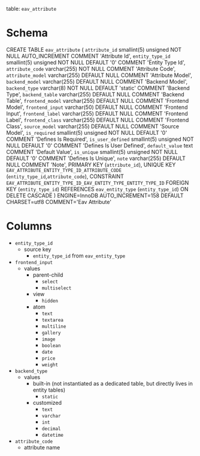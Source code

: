 table: `eav_attribute`

# Schema

CREATE TABLE `eav_attribute` (
  `attribute_id` smallint(5) unsigned NOT NULL AUTO_INCREMENT COMMENT 'Attribute Id',
  `entity_type_id` smallint(5) unsigned NOT NULL DEFAULT '0' COMMENT 'Entity Type Id',
  `attribute_code` varchar(255) NOT NULL COMMENT 'Attribute Code',
  `attribute_model` varchar(255) DEFAULT NULL COMMENT 'Attribute Model',
  `backend_model` varchar(255) DEFAULT NULL COMMENT 'Backend Model',
  `backend_type` varchar(8) NOT NULL DEFAULT 'static' COMMENT 'Backend Type',
  `backend_table` varchar(255) DEFAULT NULL COMMENT 'Backend Table',
  `frontend_model` varchar(255) DEFAULT NULL COMMENT 'Frontend Model',
  `frontend_input` varchar(50) DEFAULT NULL COMMENT 'Frontend Input',
  `frontend_label` varchar(255) DEFAULT NULL COMMENT 'Frontend Label',
  `frontend_class` varchar(255) DEFAULT NULL COMMENT 'Frontend Class',
  `source_model` varchar(255) DEFAULT NULL COMMENT 'Source Model',
  `is_required` smallint(5) unsigned NOT NULL DEFAULT '0' COMMENT 'Defines Is Required',
  `is_user_defined` smallint(5) unsigned NOT NULL DEFAULT '0' COMMENT 'Defines Is User Defined',
  `default_value` text COMMENT 'Default Value',
  `is_unique` smallint(5) unsigned NOT NULL DEFAULT '0' COMMENT 'Defines Is Unique',
  `note` varchar(255) DEFAULT NULL COMMENT 'Note',
  PRIMARY KEY (`attribute_id`),
  UNIQUE KEY `EAV_ATTRIBUTE_ENTITY_TYPE_ID_ATTRIBUTE_CODE` (`entity_type_id`,`attribute_code`),
  CONSTRAINT `EAV_ATTRIBUTE_ENTITY_TYPE_ID_EAV_ENTITY_TYPE_ENTITY_TYPE_ID` FOREIGN KEY (`entity_type_id`) REFERENCES `eav_entity_type` (`entity_type_id`) ON DELETE CASCADE
) ENGINE=InnoDB AUTO_INCREMENT=158 DEFAULT CHARSET=utf8 COMMENT='Eav Attribute'

# Columns

- `entity_type_id`
  - source key
    - `entity_type_id` from `eav_entity_type`
- `frontend_input`
  - values
    - parent-child
      - `select`
      - `multiselect`
    - view
      - `hidden`
    - atom
      - `text`
      - `textarea`
      - `multiline`
      - `gallery`
      - `image`
      - `boolean`
      - `date`
      - `price`
      - `weight`
- `backend_type`
  - values
    - built-in (not instantiated as a dedicated table, but directly lives in entity tables)
      - `static`
    - customized
      - `text`
      - `varchar`
      - `int`
      - `decimal`
      - `datetime`
- `attribute_code`
  - attribute name



